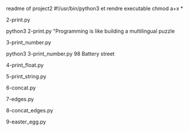readme of project2
#!/usr/bin/python3 et rendre executable chmod a+x *

2-print.py

python3 2-print.py
"Programming is like building a multilingual puzzle

3-print_number.py

python3 3-print_number.py
98 Battery street

4-print_float.py


5-print_string.py


6-concat.py


7-edges.py


8-concat_edges.py


9-easter_egg.py

